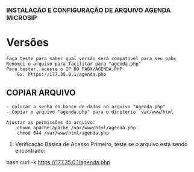 ### INSTALAÇÃO E CONFIGURAÇÃO DE ARQUIVO AGENDA MICROSIP

# Versões
    Faça teste para saber qual versão será compativel para seu pabx
    Renomei o arquivo para facilitar para "agenda.php"
    Para testar, acesse o IP DO PABX/AGENDA.PHP
        Ex. https://177.35.0.1/agenda.php

## COPIAR ARQUIVO   
    - colocar a senha do banco de dados no arquivo "Agenda.php"
    - Copiar o arquivo "agenda.php" para o diretorio  var/www/html

    Ajustar as permissões do arquivo:
        chown apache:apache /var/www/html/agenda.php
        chmod 644 /var/www/html/agenda.php


1. Verificação Básica de Acesso
Primeiro, teste se o arquivo está sendo encontrado:

bash
curl -k https://177.35.0.1/agenda.php